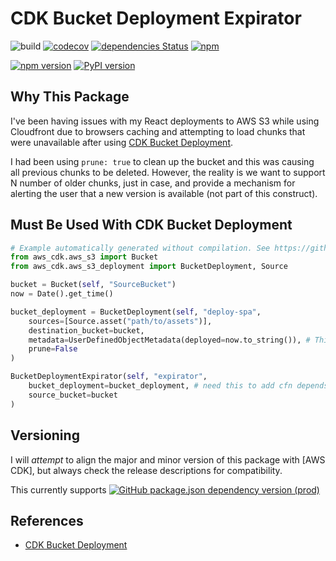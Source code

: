 # CDK Bucket Deployment Expirator

![build](https://github.com/kcwinner/cdk-bucket-deployment-expirator/workflows/build/badge.svg)
[![codecov](https://codecov.io/gh/kcwinner/cdk-bucket-deployment-expirator/branch/main/graph/badge.svg)](https://codecov.io/gh/kcwinner/cdk-bucket-deployment-expirator)
[![dependencies Status](https://david-dm.org/kcwinner/cdk-bucket-deployment-expirator/status.svg)](https://david-dm.org/kcwinner/cdk-bucket-deployment-expirator)
[![npm](https://img.shields.io/npm/dt/cdk-bucket-deployment-expirator)](https://www.npmjs.com/package/cdk-bucket-deployment-expirator)

[![npm version](https://badge.fury.io/js/cdk-bucket-deployment-expirator.svg)](https://badge.fury.io/js/cdk-bucket-deployment-expirator)
[![PyPI version](https://badge.fury.io/py/cdk-bucket-deployment-expirator.svg)](https://badge.fury.io/py/cdk-bucket-deployment-expirator)

## Why This Package

I've been having issues with my React deployments to AWS S3 while using Cloudfront due to browsers caching and attempting to load chunks that were unavailable after using [CDK Bucket Deployment](https://docs.aws.amazon.com/cdk/api/latest/docs/aws-s3-deployment-readme.html).

I had been using `prune: true` to clean up the bucket and this was causing all previous chunks to be deleted. However, the reality is we want to support N number of older chunks, just in case, and provide a mechanism for alerting the user that a new version is available (not part of this construct).

## Must Be Used With CDK Bucket Deployment

```python
# Example automatically generated without compilation. See https://github.com/aws/jsii/issues/826
from aws_cdk.aws_s3 import Bucket
from aws_cdk.aws_s3_deployment import BucketDeployment, Source

bucket = Bucket(self, "SourceBucket")
now = Date().get_time()

bucket_deployment = BucketDeployment(self, "deploy-spa",
    sources=[Source.asset("path/to/assets")],
    destination_bucket=bucket,
    metadata=UserDefinedObjectMetadata(deployed=now.to_string()), # This actually turns into x-amz-meta-x-amzn-meta-deployed right now
    prune=False
)

BucketDeploymentExpirator(self, "expirator",
    bucket_deployment=bucket_deployment, # need this to add cfn depends on
    source_bucket=bucket
)
```

## Versioning

I will *attempt* to align the major and minor version of this package with [AWS CDK], but always check the release descriptions for compatibility.

This currently supports [![GitHub package.json dependency version (prod)](https://img.shields.io/github/package-json/dependency-version/kcwinner/cdk-bucket-deployment-expirator/@aws-cdk/core)](https://github.com/aws/aws-cdk)

## References

* [CDK Bucket Deployment](https://docs.aws.amazon.com/cdk/api/latest/docs/aws-s3-deployment-readme.html)

